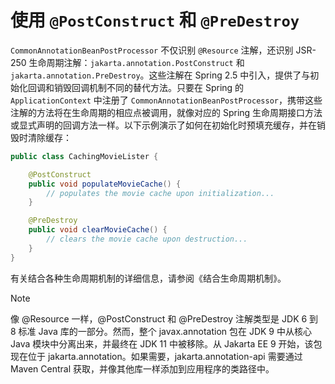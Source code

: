 # 使用 `@PostConstruct` 和 `@PreDestroy`

`CommonAnnotationBeanPostProcessor` 不仅识别 `@Resource` 注解，还识别 JSR-250 生命周期注解：`jakarta.annotation.PostConstruct` 和 `jakarta.annotation.PreDestroy`。这些注解在 Spring 2.5 中引入，提供了与初始化回调和销毁回调机制不同的替代方法。只要在 Spring 的 `ApplicationContext` 中注册了 `CommonAnnotationBeanPostProcessor`，携带这些注解的方法将在生命周期的相应点被调用，就像对应的 Spring 生命周期接口方法或显式声明的回调方法一样。以下示例演示了如何在初始化时预填充缓存，并在销毁时清除缓存：

```java
public class CachingMovieLister {

	@PostConstruct
	public void populateMovieCache() {
		// populates the movie cache upon initialization...
	}

	@PreDestroy
	public void clearMovieCache() {
		// clears the movie cache upon destruction...
	}
}
```

有关结合各种生命周期机制的详细信息，请参阅《结合生命周期机制》。

> [!NOTE]
>
> 像 @Resource 一样，@PostConstruct 和 @PreDestroy 注解类型是 JDK 6 到 8 标准 Java 库的一部分。然而，整个 javax.annotation 包在 JDK 9 中从核心 Java 模块中分离出来，并最终在 JDK 11 中被移除。从 Jakarta EE 9 开始，该包现在位于 jakarta.annotation。如果需要，jakarta.annotation-api 需要通过 Maven Central 获取，并像其他库一样添加到应用程序的类路径中。

